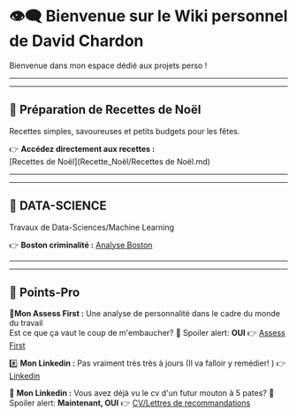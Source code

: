 

# 👁‍🗨 **Bienvenue sur le Wiki personnel de David Chardon**

Bienvenue dans mon espace dédié aux projets perso !

---

---

## 🥞 **Préparation de Recettes de Noël**  

Recettes simples, savoureuses et petits budgets pour les fêtes.  

👉 **Accédez directement aux recettes :**  
[Recettes de Noël](Recette_Noël/Recettes de Noël.md)

---

---
## 💽 **DATA-SCIENCE**  

Travaux de Data-Sciences/Machine Learning  

👉 **Boston criminalité :**
[Analyse Boston](Wiki_propre/Data_Science/Analyse_Boston.md)

---

---
## 🧾 **Points-Pro**  



🦄**Mon Assess First :** 
Une analyse de personnalité dans le cadre du monde du travail  
Est ce que ça vaut le coup de m'embaucher? 
🧲 Spoiler alert: **OUI**
👉 [Assess First](https://my.assessfirst.com/public/profile/wvqj2aow-david-chardon?lang=fr-FR)

#️⃣ **Mon Linkedin :** 
Pas vraiment très très à jours (Il va falloir y remédier! )
👉 [Linkedin](https://www.linkedin.com/in/chardon-david-730030104/)


📜 **Mon Linkedin :**
Vous avez déjà vu le cv d'un futur mouton à 5 pates? 
🧲 Spoiler alert: **Maintenant, OUI**
👉 [CV/Lettres de recommandations](Wiki_propre/Pro/Papiers_pro)

